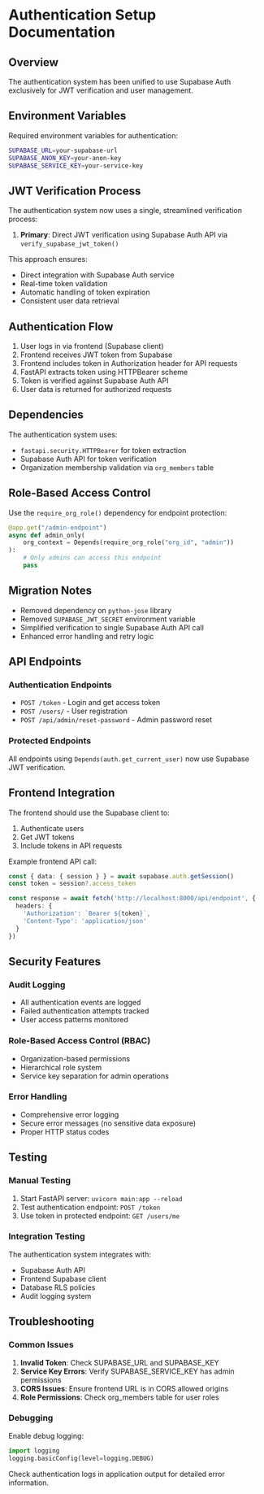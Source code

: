 # Authentication Setup Documentation

## Overview
The authentication system has been unified to use Supabase Auth exclusively for JWT verification and user management.

## Environment Variables
Required environment variables for authentication:

```bash
SUPABASE_URL=your-supabase-url
SUPABASE_ANON_KEY=your-anon-key
SUPABASE_SERVICE_KEY=your-service-key
```

## JWT Verification Process

The authentication system now uses a single, streamlined verification process:

1. **Primary**: Direct JWT verification using Supabase Auth API via `verify_supabase_jwt_token()`

This approach ensures:
- Direct integration with Supabase Auth service
- Real-time token validation
- Automatic handling of token expiration
- Consistent user data retrieval

## Authentication Flow

1. User logs in via frontend (Supabase client)
2. Frontend receives JWT token from Supabase
3. Frontend includes token in Authorization header for API requests
4. FastAPI extracts token using HTTPBearer scheme
5. Token is verified against Supabase Auth API
6. User data is returned for authorized requests

## Dependencies

The authentication system uses:
- `fastapi.security.HTTPBearer` for token extraction
- Supabase Auth API for token verification
- Organization membership validation via `org_members` table

## Role-Based Access Control

Use the `require_org_role()` dependency for endpoint protection:

```python
@app.get("/admin-endpoint")
async def admin_only(
    org_context = Depends(require_org_role("org_id", "admin"))
):
    # Only admins can access this endpoint
    pass
```

## Migration Notes

- Removed dependency on `python-jose` library
- Removed `SUPABASE_JWT_SECRET` environment variable
- Simplified verification to single Supabase Auth API call
- Enhanced error handling and retry logic

## API Endpoints

### Authentication Endpoints

- `POST /token` - Login and get access token
- `POST /users/` - User registration
- `POST /api/admin/reset-password` - Admin password reset

### Protected Endpoints

All endpoints using `Depends(auth.get_current_user)` now use Supabase JWT verification.

## Frontend Integration

The frontend should use the Supabase client to:

1. Authenticate users
2. Get JWT tokens
3. Include tokens in API requests

Example frontend API call:
```typescript
const { data: { session } } = await supabase.auth.getSession()
const token = session?.access_token

const response = await fetch('http://localhost:8000/api/endpoint', {
  headers: {
    'Authorization': `Bearer ${token}`,
    'Content-Type': 'application/json'
  }
})
```

## Security Features

### Audit Logging
- All authentication events are logged
- Failed authentication attempts tracked
- User access patterns monitored

### Role-Based Access Control (RBAC)
- Organization-based permissions
- Hierarchical role system
- Service key separation for admin operations

### Error Handling
- Comprehensive error logging
- Secure error messages (no sensitive data exposure)
- Proper HTTP status codes

## Testing

### Manual Testing

1. Start FastAPI server: `uvicorn main:app --reload`
2. Test authentication endpoint: `POST /token`
3. Use token in protected endpoint: `GET /users/me`

### Integration Testing

The authentication system integrates with:
- Supabase Auth API
- Frontend Supabase client
- Database RLS policies
- Audit logging system

## Troubleshooting

### Common Issues

1. **Invalid Token**: Check SUPABASE_URL and SUPABASE_KEY
2. **Service Key Errors**: Verify SUPABASE_SERVICE_KEY has admin permissions
3. **CORS Issues**: Ensure frontend URL is in CORS allowed origins
4. **Role Permissions**: Check org_members table for user roles

### Debugging

Enable debug logging:
```python
import logging
logging.basicConfig(level=logging.DEBUG)
```

Check authentication logs in application output for detailed error information. 